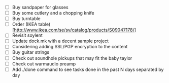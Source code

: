  - [ ] Buy sandpaper for glasses
 - [ ] Buy some cutlery and a chopping knife
 - [ ] Buy turntable
 - [ ] Order (IKEA table)[http://www.ikea.com/se/sv/catalog/products/S09047178/]
 - [ ] Revisit soylent
 - [ ] Update dock.mk with a decent sample project
 - [ ] Considering adding SSL/PGP encryption to the content
 - [ ] Buy guitar strings
 - [ ] Check out soundhole pickups that may fit the baby taylor
 - [ ] Check out warmaudio preamp
 - [ ] Add ./done command to see tasks done in the past N days separated by day
